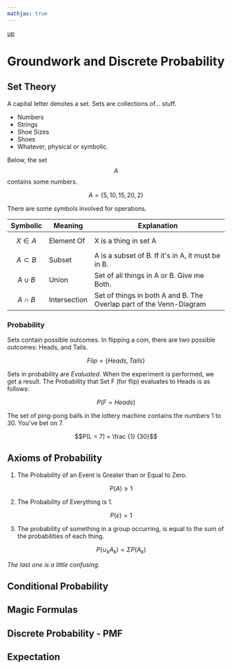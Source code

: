 ```yaml
---
mathjax: true
---
```

[up](../index.md)
# Groundwork and Discrete Probability

## Set Theory

A capital letter denotes a set. Sets are collections of... stuff.
- Numbers
- Strings
- Shoe Sizes
- Shoes
- Whatever, physical or symbolic.

Below, the set $$A$$ contains some numbers.

$$ A = \{ 5, 10, 15, 20, 2 \} $$

There are some symbols involved for operations.

 Symbolic | Meaning | Explanation
 --- | --- | ---
 $$X \in A$$ | Element Of | X is a thing in set A
 $$A \subset B$$ | Subset | A is a subset of B. If it's in A, it must be in B.
 $$A \cup B$$ | Union | Set of all things in A or B. Give me Both.
 $$A \cap B$$ | Intersection | Set of things in both A and B. The Overlap part of the Venn-Diagram

### Probability

Sets contain possible outcomes. In flipping a coin, there are two possible outcomes: Heads, and Tails.

$$ Flip = \{Heads, Tails\}$$

Sets in probability are *Evaluated*. When the experiment is performed, we get a result. The Probability that Set F (for flip) evaluates to Heads is as follows:

$$P(F = Heads)$$

The set of ping-pong balls in the lottery machine contains the numbers 1 to 30. You've bet on 7.

$$P(L = 7) = \frac {1} {30}$$

## Axioms of Probability

1. The Probability of an Event is Greater than or Equal to Zero.

    $$P(A) \geq 1$$

2. The Probability of Everything is 1.

    $$P(\varepsilon) = 1$$

3. The probability of something in a group occurring, is equal to the sum of the probabilities of each thing.

    $$P(\cup_{k}A_{k}) = \Sigma P(A_{k})$$

*The last one is a little confusing.*



## Conditional Probability

## Magic Formulas

## Discrete Probability - PMF

## Expectation
